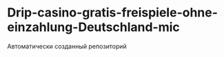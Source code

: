 # Drip-casino-gratis-freispiele-ohne-einzahlung-Deutschland-mic
Автоматически созданный репозиторий
